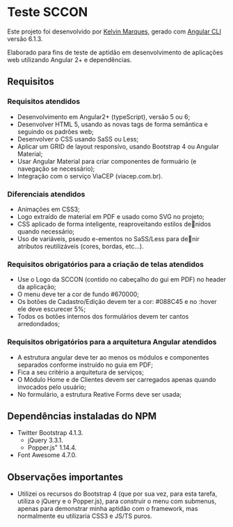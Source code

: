 # Teste SCCON

Este projeto foi desenvolvido por [Kelvin Marques](http://www.kelvinmarques.com.br), gerado com [Angular CLI](https://github.com/angular/angular-cli) versão 6.1.3.

Elaborado para fins de teste de aptidão em desenvolvimento de aplicações web utilizando Angular 2+ e dependências.

## Requisitos

### Requisitos atendidos

- Desenvolvimento em Angular2+ (typeScript), versão 5 ou 6;
- Desenvolver HTML 5, usando as novas tags de forma semântica e seguindo os padrões web;
- Desenvolver o CSS usando SaSS ou Less;
- Aplicar um GRID de layout responsívo, usando Bootstrap 4 ou Angular Material;
- Usar Angular Material para criar componentes de formuário (e navegação se necessário);
- Integração com o serviço ViaCEP (viacep.com.br).

### Diferenciais atendidos

- Animações em CSS3;
- Logo extraído de material em PDF e usado como SVG no projeto;
- CSS aplicado de forma inteligente, reaproveitando estilos denidos quando necessário;
- Uso de variáveis, pseudo e-ementos no SaSS/Less para denir atributos reutilizáveis (cores, bordas, etc...).

### Requisitos obrigatórios para a criação de telas atendidos

- Use o Logo da SCCON (contido no cabeçalho do gui em PDF) no header da aplicação;
- O menu deve ter a cor de fundo #670000;
- Os botões de Cadastro/Edição devem ter a cor: #088C45 e no :hover ele deve escurecer 5%;
- Todos os botões internos dos formulários devem ter cantos arredondados;

### Requisitos obrigatórios para a arquitetura Angular atendidos

- A estrutura angular deve ter ao menos os módulos e componentes separados conforme instruído no guia em PDF;
- Fica a seu critério a arquitetura de serviços;
- O Módulo Home e de Clientes devem ser carregados apenas quando invocados pelo usuário;
- No formulário, a estrutura Reative Forms deve ser usada;

## Dependências instaladas do NPM

- Twitter Bootstrap 4.1.3.
    - jQuery 3.3.1.
    - Popper.js" 1.14.4.
- Font Awesome 4.7.0.

## Observações importantes

- Utilizei os recursos do Bootstrap 4 (que por sua vez, para esta tarefa, utiliza o jQuery e o Popper.js), para construir o menu com submenus, apenas para demonstrar minha aptidão com o framework, mas normalmente eu utilizaria CSS3 e JS/TS puros.